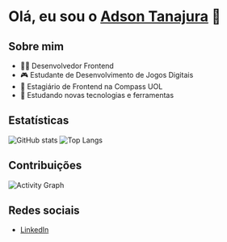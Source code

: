 # Olá, eu sou o [Adson Tanajura](https://github.com/AdsonTanajura) 👋

## Sobre mim
- 👨‍💻 Desenvolvedor Frontend
- 🎮 Estudante de Desenvolvimento de Jogos Digitais
- 💼 Estagiário de Frontend na Compass UOL
- 🌱 Estudando novas tecnologias e ferramentas

## Estatísticas
![GitHub stats](https://github-readme-stats.vercel.app/api?username=AdsonTanajura&show_icons=true&count_private=true&hide_title=true)
![Top Langs](https://github-readme-stats.vercel.app/api/top-langs/?username=AdsonTanajura&layout=compact)

## Contribuições
![Activity Graph](https://activity-graph.herokuapp.com/graph?username=AdsonTanajura&theme=github)

## Redes sociais
- [LinkedIn](https://www.linkedin.com/in/adson-nunes/)
<!-- - [Twitter](https://twitter.com/AdsonTanajura)
- [Portfólio](https://adsontanajura.dev) -->
